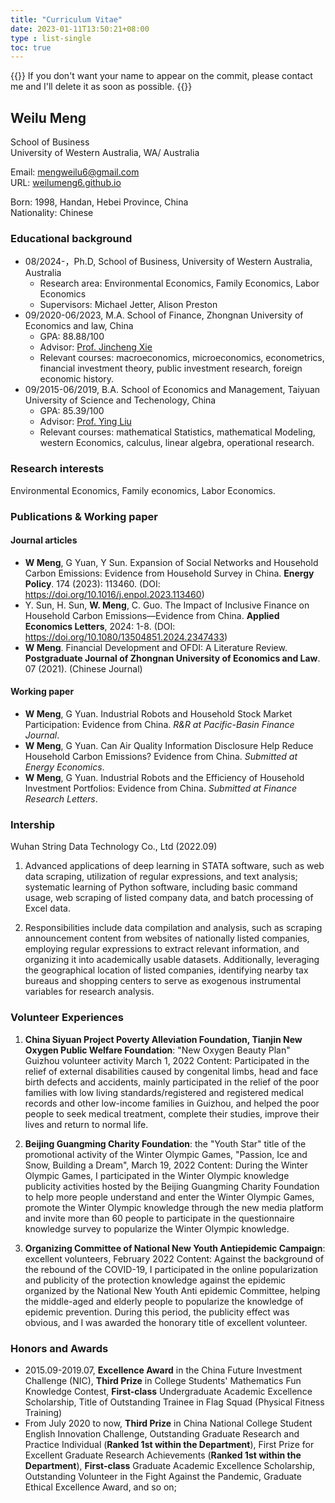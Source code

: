 ```yaml
---
title: "Curriculum Vitae"
date: 2023-01-11T13:50:21+08:00
type : list-single
toc: true
---
```

{{<block class="note">}}
If you don't want your name to appear on the commit, please contact me and I'll delete it as soon as possible.
{{<end>}}

## **Weilu Meng**

School of Business\
University of Western Australia, WA/
Australia

Email: mengweilu6@gmail.com\
URL: [weilumeng6.github.io](https://weilumeng6.github.io/)

Born: 1998, Handan, Hebei Province, China\
Nationality: Chinese

### Educational background
- 08/2024-，Ph.D, School of Business, University of Western Australia, Australia
  * Research area: Environmental Economics, Family Economics, Labor Economics
  * Supervisors: Michael Jetter, Alison Preston
- 09/2020-06/2023, M.A. School of Finance, Zhongnan University of Economics and law, China
  - GPA: 88.88/100
  - Advisor: [Prof. Jincheng Xie](http://finance.zuel.edu.cn/2015/1110/c1177a17976/page.htm) 
  - Relevant courses: macroeconomics, microeconomics, econometrics, financial investment theory, public investment research, foreign economic history.
- 09/2015-06/2019, B.A. School of Economics and Management, Taiyuan University of Science and Techenology, China
  - GPA: 85.39/100 
  - Advisor: [Prof. Ying Liu](https://mba.tyust.edu.cn/info/1120/1985.htm)
  - Relevant courses: mathematical Statistics, mathematical Modeling, western Economics, calculus, linear algebra, operational research.


### Research interests
Environmental Economics, Family economics, Labor Economics.

### Publications & Working paper
#### Journal articles
- **W Meng**, G Yuan, Y Sun. Expansion of Social Networks and Household Carbon Emissions: Evidence from Household Survey in China. **Energy Policy**. 174 (2023): 113460.  (DOI: https://doi.org/10.1016/j.enpol.2023.113460)
- Y. Sun, H. Sun, **W. Meng**, C. Guo. The Impact of Inclusive Finance on Household Carbon Emissions—Evidence from China. **Applied Economics Letters**, 2024: 1-8. (DOI: https://doi.org/10.1080/13504851.2024.2347433)
- **W Meng**. Financial Development and OFDI: A Literature Review. **Postgraduate Journal of Zhongnan University of Economics and Law**. 07 (2021). (Chinese Journal)

#### Working paper
- **W Meng**, G Yuan. Industrial Robots and Household Stock Market Participation: Evidence from China. *R&R at Pacific-Basin Finance Journal*.  
- **W Meng**, G Yuan. Can Air Quality Information Disclosure Help Reduce Household Carbon Emissions? Evidence from China. *Submitted at Energy Economics*.
- **W Meng**, G Yuan. Industrial Robots and the Efficiency of Household Investment Portfolios: Evidence from China. *Submitted at Finance Research Letters*.

### Intership

Wuhan String Data Technology Co., Ltd (2022.09)

1. Advanced applications of deep learning in STATA software, such as web data scraping, utilization of regular expressions, and text analysis; systematic learning of Python software, including basic command usage, web scraping of listed company data, and batch processing of Excel data.

2. Responsibilities include data compilation and analysis, such as scraping announcement content from websites of nationally listed companies, employing regular expressions to extract relevant information, and organizing it into academically usable datasets. Additionally, leveraging the geographical location of listed companies, identifying nearby tax bureaus and shopping centers to serve as exogenous instrumental variables for research analysis.

### Volunteer  Experiences


1. **China Siyuan Project Poverty Alleviation Foundation, Tianjin New Oxygen Public Welfare Foundation**: "New Oxygen Beauty Plan" Guizhou volunteer activity March 1, 2022
Content: Participated in the relief of external disabilities caused by congenital limbs, head and face birth defects and accidents, mainly participated in the relief of the poor families with low living standards/registered and registered medical records and other low-income families in Guizhou, and helped the poor people to seek medical treatment, complete their studies, improve their lives and return to normal life.


2. **Beijing Guangming Charity Foundation**: the "Youth Star" title of the promotional activity of the Winter Olympic Games, "Passion, Ice and Snow, Building a Dream", March 19, 2022
Content: During the Winter Olympic Games, I participated in the Winter Olympic knowledge publicity activities hosted by the Beijing Guangming Charity Foundation to help more people understand and enter the Winter Olympic Games, promote the Winter Olympic knowledge through the new media platform and invite more than 60 people to participate in the questionnaire knowledge survey to popularize the Winter Olympic knowledge.


3. **Organizing Committee of National New Youth Antiepidemic Campaign**: excellent volunteers, February 2022
Content: Against the background of the rebound of the COVID-19, I participated in the online popularization and publicity of the protection knowledge against the epidemic organized by the National New Youth Anti epidemic Committee, helping the middle-aged and elderly people to popularize the knowledge of epidemic prevention. During this period, the publicity effect was obvious, and I was awarded the honorary title of excellent volunteer.


### Honors and Awards

- 2015.09-2019.07, **Excellence Award** in the China Future Investment Challenge (NIC), **Third Prize** in College Students' Mathematics Fun Knowledge Contest, **First-class** Undergraduate Academic Excellence Scholarship, Title of Outstanding Trainee in Flag Squad (Physical Fitness Training)
- From July 2020 to now, **Third Prize** in China National College Student English Innovation Challenge, Outstanding Graduate Research and Practice Individual (**Ranked 1st within the Department**), First Prize for Excellent Graduate Research Achievements (**Ranked 1st within the Department**), **First-class** Graduate Academic Excellence Scholarship, Outstanding Volunteer in the Fight Against the Pandemic, Graduate Ethical Excellence Award, and so on;